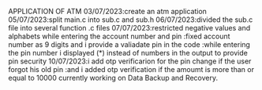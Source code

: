 APPLICATION OF ATM
03/07/2023:create an atm application
05/07/2023:split main.c into sub.c and sub.h
06/07/2023:divided the sub.c file into several function .c files
07/07/2023:restricted negative values and alphabets while entering the account number and pin
          :fixed account number as 9 digits and i provide a valiadate pin in the code
          :while entering the pin number i displayed (*) instead of numbers in the output to provide pin security
10/07/2023:i add otp verificarion for the pin change if the user forgot his old pin 
          :and i added otp verification if the amoumt is more than or equal to 10000
currently working on Data Backup and Recovery.         

